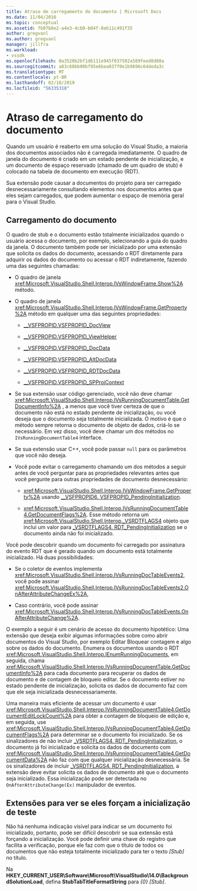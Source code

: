 ```yaml
---
title: Atraso de carregamento do documento | Microsoft Docs
ms.date: 11/04/2016
ms.topic: conceptual
ms.assetid: fb07b8e2-a4e3-4cb0-b04f-8eb11c491f35
author: gregvanl
ms.author: gregvanl
manager: jillfra
ms.workload:
- vssdk
ms.openlocfilehash: 0a3520b2bf1d6111e945f037502a589feed0d80a
ms.sourcegitcommit: a83c60bb00bf95e6bea037f0e1b9696c64deda3c
ms.translationtype: MT
ms.contentlocale: pt-BR
ms.lasthandoff: 02/18/2019
ms.locfileid: "56335318"
---
```

# <a name="delayed-document-loading"></a>Atraso de carregamento do documento

Quando um usuário é reaberto em uma solução do Visual Studio, a maioria dos documentos associados não é carregada imediatamente. O quadro de janela do documento é criado em um estado pendente de inicialização, e um documento de espaço reservado (chamado de um quadro de stub) é colocado na tabela de documento em execução (RDT).

Sua extensão pode causar a documentos do projeto para ser carregado desnecessariamente consultando elementos nos documentos antes que eles sejam carregados, que podem aumentar o espaço de memória geral para o Visual Studio.

## <a name="document-loading"></a>Carregamento do documento

O quadro de stub e o documento estão totalmente inicializados quando o usuário acessa o documento, por exemplo, selecionando a guia do quadro da janela. O documento também pode ser inicializado por uma extensão que solicita os dados do documento, acessando o RDT diretamente para adquirir os dados do documento ou acessar o RDT indiretamente, fazendo uma das seguintes chamadas:

- O quadro de janela <xref:Microsoft.VisualStudio.Shell.Interop.IVsWindowFrame.Show%2A> método.

- O quadro de janela <xref:Microsoft.VisualStudio.Shell.Interop.IVsWindowFrame.GetProperty%2A> método em qualquer uma das seguintes propriedades:

   - [__VSFPROPID.VSFPROPID_DocView](<xref:Microsoft.VisualStudio.Shell.Interop.__VSFPROPID.VSFPROPID_DocView>)

   - [__VSFPROPID.VSFPROPID_ViewHelper](<xref:Microsoft.VisualStudio.Shell.Interop.__VSFPROPID.VSFPROPID_ViewHelper>)

   - [__VSFPROPID.VSFPROPID_DocData](<xref:Microsoft.VisualStudio.Shell.Interop.__VSFPROPID.VSFPROPID_DocData>)

   - [__VSFPROPID.VSFPROPID_AltDocData](<xref:Microsoft.VisualStudio.Shell.Interop.__VSFPROPID.VSFPROPID_AltDocData>)

   - [__VSFPROPID.VSFPROPID_RDTDocData](<xref:Microsoft.VisualStudio.Shell.Interop.__VSFPROPID.VSFPROPID_RDTDocData>)

   - [__VSFPROPID.VSFPROPID_SPProjContext](<xref:Microsoft.VisualStudio.Shell.Interop.__VSFPROPID.VSFPROPID_SPProjContext>)

- Se sua extensão usar código gerenciado, você não deve chamar <xref:Microsoft.VisualStudio.Shell.Interop.IVsRunningDocumentTable.GetDocumentInfo%2A> , a menos que você tiver certeza de que o documento não está no estado pendente de inicialização, ou você deseja que o documento seja totalmente inicializada. O motivo é que o método sempre retorna o documento de objeto de dados, criá-lo se necessário. Em vez disso, você deve chamar um dos métodos no `IVsRunningDocumentTable4` interface.

- Se sua extensão usar C++, você pode passar `null` para os parâmetros que você não deseja.

- Você pode evitar o carregamento chamando um dos métodos a seguir antes de você perguntar para as propriedades relevantes antes que você pergunte para outras propriedades de documento desnecessário:

   - <xref:Microsoft.VisualStudio.Shell.Interop.IVsWindowFrame.GetProperty%2A> usando [__VSFPROPID6. VSFPROPID_PendingInitialization](<xref:Microsoft.VisualStudio.Shell.Interop.__VSFPROPID6.VSFPROPID_PendingInitialization>).

   - <xref:Microsoft.VisualStudio.Shell.Interop.IVsRunningDocumentTable4.GetDocumentFlags%2A>. Esse método retorna um <xref:Microsoft.VisualStudio.Shell.Interop._VSRDTFLAGS4> objeto que inclui um valor para [_VSRDTFLAGS4. RDT_PendingInitialization](<xref:Microsoft.VisualStudio.Shell.Interop._VSRDTFLAGS4.RDT_PendingInitialization>) se o documento ainda não foi inicializado.

Você pode descobrir quando um documento foi carregado por assinatura do evento RDT que é gerado quando um documento está totalmente inicializado. Há duas possibilidades:

- Se o coletor de eventos implementa <xref:Microsoft.VisualStudio.Shell.Interop.IVsRunningDocTableEvents2>, você pode assinar <xref:Microsoft.VisualStudio.Shell.Interop.IVsRunningDocTableEvents2.OnAfterAttributeChangeEx%2A>,

- Caso contrário, você pode assinar <xref:Microsoft.VisualStudio.Shell.Interop.IVsRunningDocTableEvents.OnAfterAttributeChange%2A>.

O exemplo a seguir é um cenário de acesso do documento hipotético: Uma extensão que deseja exibir algumas informações sobre como abrir documentos do Visual Studio, por exemplo Editar Bloquear contagem e algo sobre os dados do documento. Enumera os documentos usando o RDT <xref:Microsoft.VisualStudio.Shell.Interop.IEnumRunningDocuments>, em seguida, chama <xref:Microsoft.VisualStudio.Shell.Interop.IVsRunningDocumentTable.GetDocumentInfo%2A> para cada documento para recuperar os dados de documento e de contagem de bloqueio editar. Se o documento estiver no estado pendente de inicialização, solicita os dados de documento faz com que ele seja inicializada desnecessariamente.

Uma maneira mais eficiente de acessar um documento é usar <xref:Microsoft.VisualStudio.Shell.Interop.IVsRunningDocumentTable4.GetDocumentEditLockCount%2A> para obter a contagem de bloqueio de edição e, em seguida, use <xref:Microsoft.VisualStudio.Shell.Interop.IVsRunningDocumentTable4.GetDocumentFlags%2A> para determinar se o documento foi inicializado. Se os sinalizadores de não incluir [_VSRDTFLAGS4. RDT_PendingInitialization](<xref:Microsoft.VisualStudio.Shell.Interop._VSRDTFLAGS4.RDT_PendingInitialization>), o documento já foi inicializado e solicita os dados de documento com <xref:Microsoft.VisualStudio.Shell.Interop.IVsRunningDocumentTable4.GetDocumentData%2A> não faz com que qualquer inicialização desnecessária. Se os sinalizadores de incluir [_VSRDTFLAGS4. RDT_PendingInitialization](<xref:Microsoft.VisualStudio.Shell.Interop._VSRDTFLAGS4.RDT_PendingInitialization>), a extensão deve evitar solicita os dados de documento até que o documento seja inicializado. Essa inicialização pode ser detectada no `OnAfterAttributeChange(Ex)` manipulador de eventos.

## <a name="test-extensions-to-see-if-they-force-initialization"></a>Extensões para ver se eles forçam a inicialização de teste

Não há nenhuma indicação visível para indicar se um documento foi inicializado, portanto, pode ser difícil descobrir se sua extensão está forçando a inicialização. Você pode definir uma chave do registro que facilita a verificação, porque ele faz com que o título de todos os documentos que não esteja totalmente inicializado para ter o texto *[Stub]* no título.

Na **HKEY_CURRENT_USER\Software\Microsoft\VisualStudio\14.0\BackgroundSolutionLoad**, defina **StubTabTitleFormatString** para  *{0} [Stub]*.